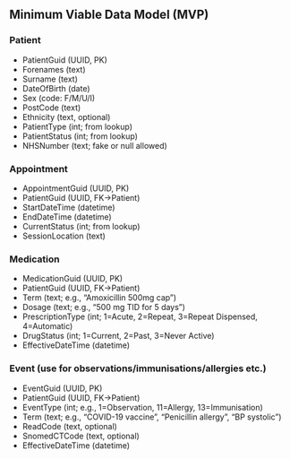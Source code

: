 ﻿## Minimum Viable Data Model (MVP)

### Patient
- PatientGuid (UUID, PK)
- Forenames (text)
- Surname (text)
- DateOfBirth (date)
- Sex (code: F/M/U/I)
- PostCode (text)
- Ethnicity (text, optional)
- PatientType (int; from lookup)
- PatientStatus (int; from lookup)
- NHSNumber (text; fake or null allowed)

### Appointment
- AppointmentGuid (UUID, PK)
- PatientGuid (UUID, FK→Patient)
- StartDateTime (datetime)
- EndDateTime (datetime)
- CurrentStatus (int; from lookup)
- SessionLocation (text)

### Medication
- MedicationGuid (UUID, PK)
- PatientGuid (UUID, FK→Patient)
- Term (text; e.g., “Amoxicillin 500mg cap”)
- Dosage (text; e.g., “500 mg TID for 5 days”)
- PrescriptionType (int; 1=Acute, 2=Repeat, 3=Repeat Dispensed, 4=Automatic)
- DrugStatus (int; 1=Current, 2=Past, 3=Never Active)
- EffectiveDateTime (datetime)

### Event (use for observations/immunisations/allergies etc.)
- EventGuid (UUID, PK)
- PatientGuid (UUID, FK→Patient)
- EventType (int; e.g., 1=Observation, 11=Allergy, 13=Immunisation)
- Term (text; e.g., “COVID-19 vaccine”, “Penicillin allergy”, “BP systolic”)
- ReadCode (text, optional)
- SnomedCTCode (text, optional)
- EffectiveDateTime (datetime)
